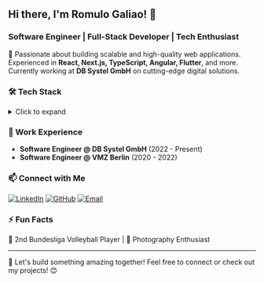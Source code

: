 ## Hi there, I'm Romulo Galiao! 👋  
### Software Engineer | Full-Stack Developer | Tech Enthusiast  

🚀 Passionate about building scalable and high-quality web applications. Experienced in **React, Next.js, TypeScript, Angular, Flutter**, and more. Currently working at **DB Systel GmbH** on cutting-edge digital solutions.  

### 🛠️ Tech Stack
<details>
  <summary>Click to expand</summary>
  
  ![JavaScript](https://img.shields.io/badge/JavaScript-F7DF1E?style=for-the-badge&logo=javascript&logoColor=black)
  ![TypeScript](https://img.shields.io/badge/TypeScript-3178C6?style=for-the-badge&logo=typescript&logoColor=white)
  ![React](https://img.shields.io/badge/React-61DAFB?style=for-the-badge&logo=react&logoColor=black)
  ![Next.js](https://img.shields.io/badge/Next.js-000000?style=for-the-badge&logo=nextdotjs&logoColor=white)
  ![Node.js](https://img.shields.io/badge/Node.js-339933?style=for-the-badge&logo=nodedotjs&logoColor=white)
  ![PostgreSQL](https://img.shields.io/badge/PostgreSQL-316192?style=for-the-badge&logo=postgresql&logoColor=white)
  
</details>


### 💼 Work Experience
- **Software Engineer @ DB Systel GmbH** (2022 - Present)  
- **Software Engineer @ VMZ Berlin** (2020 - 2022)  


### 📫 Connect with Me
[![LinkedIn](https://img.shields.io/badge/LinkedIn-0A66C2?style=for-the-badge&logo=linkedin&logoColor=white)](https://www.linkedin.com/in/romulo-galiao)
[![GitHub](https://img.shields.io/badge/GitHub-181717?style=for-the-badge&logo=github&logoColor=white)](https://github.com/Romulo91)
[![Email](https://img.shields.io/badge/Email-D14836?style=for-the-badge&logo=gmail&logoColor=white)](mailto:romulo.galiao@googlemail.com)

### ⚡ Fun Facts
🏐 2nd Bundesliga Volleyball Player | 📸 Photography Enthusiast   

---
🚀 Let's build something amazing together! Feel free to connect or check out my projects! 😊

